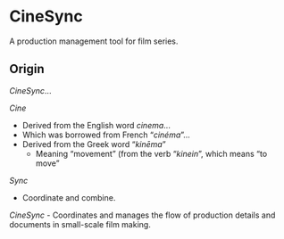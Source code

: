 # CineSync
A production management tool for film series.

## Origin
_CineSync_...

*Cine*
- Derived from the English word _cinema_...
- Which was borrowed from French “_cinéma_”...
- Derived from the Greek word “_kinēma_”
  - Meaning “movement” (from the verb “_kinein_”, which means “to move”
 
*Sync*
- Coordinate and combine.

_CineSync_ - Coordinates and manages the flow of production details and documents in small-scale film making.
